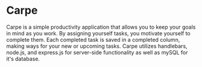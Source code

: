 # Carpe

Carpe is a simple productivity application that allows you to keep your goals in mind as you work.
By assigning yourself tasks, you motivate yourself to complete them. Each completed task is saved in a completed column, making ways for your new or upcoming tasks.
Carpe utilizes handlebars, node.js, and express.js for server-side functionality as well as mySQL for it's database.
